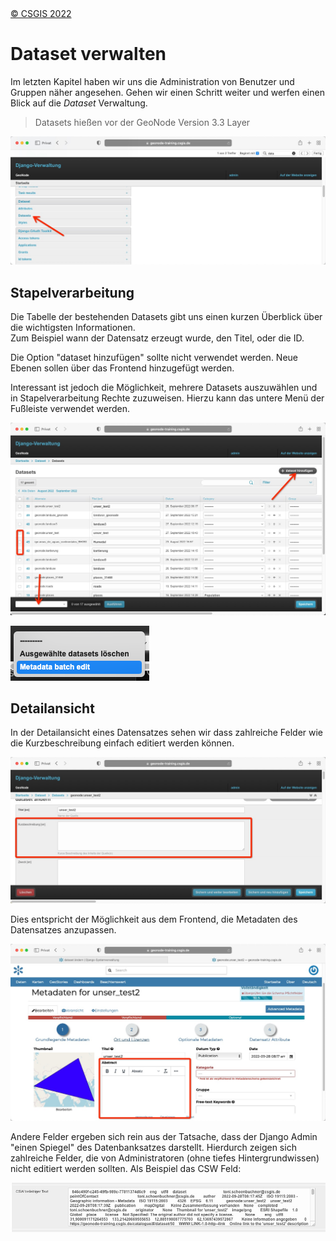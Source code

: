 <!-- the Menu -->
<link rel="stylesheet" media="all" href="../styles.css" />
<div id="logo"><a href="https://csgis.de">© CSGIS 2022</a></div>
<div id="menu"></div>
<div id="jumpMenu"></div>
<script src="../menu.js"></script>
<script src="../jumpmenu.js"></script>
<!-- the Menu -->


# Dataset verwalten

Im letzten Kapitel haben wir uns die Administration von Benutzer und Gruppen näher angesehen.
Gehen wir einen Schritt weiter und werfen einen Blick auf die _Dataset_ Verwaltung.

> Datasets hießen vor der GeoNode Version 3.3 Layer

![Datasets verwalten](images/django_dataset_list.jpeg)


## Stapelverarbeitung

Die Tabelle der bestehenden Datasets gibt uns einen kurzen Überblick über die wichtigsten Informationen.  
Zum Beispiel wann der Datensatz erzeugt wurde, den Titel, oder die ID. 

Die Option "dataset hinzufügen" sollte nicht verwendet werden. Neue Ebenen sollen über das Frontend hinzugefügt werden.

Interessant ist jedoch die Möglichkeit, mehrere Datasets auszuwählen und in Stapelverarbeitung Rechte zuzuweisen. Hierzu kann das untere Menü der Fußleiste verwendet werden.

![Datensatz Stapelverarbeitung](images/django_manage_dataset_batch.jpeg)

![Datensatz Stapelverarbeitung](images/django_batch_dropdown.png)

## Detailansicht

In der Detailansicht eines Datensatzes sehen wir dass zahlreiche Felder wie die Kurzbeschreibung einfach editiert werden können.

![Datensatz Kurzbeschreibung](images/django_dataset_short.jpeg)

Dies entspricht der Möglichkeit aus dem Frontend, die Metadaten des Datensatzes anzupassen.

![Datensatz Kurzbeschreibung](images/metadata_abstract.jpeg)

Andere Felder ergeben sich rein aus der Tatsache, dass der Django Admin "einen Spiegel" des Datenbanksatzes darstellt. Hierdurch zeigen sich zahlreiche Felder, die von Administratoren (ohne tiefes Hintergrundwissen) nicht editiert werden sollten.
Als Beispiel das CSW Feld:

![Komplexes Feld aus Datenbank-Ausgabe](images/django_csw.jpeg)

